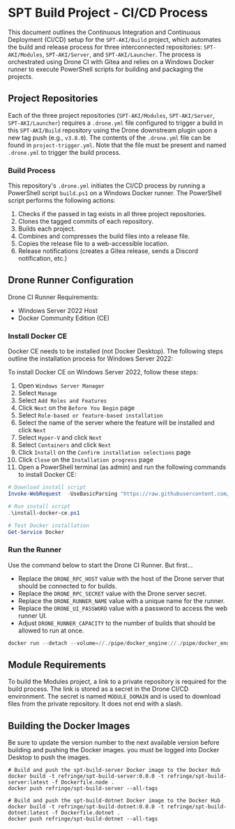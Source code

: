 # SPT Build Project - CI/CD Process

This document outlines the Continuous Integration and Continuous Deployment (CI/CD) setup for the `SPT-AKI/Build` project, which automates the build and release process for three interconnected repositories: `SPT-AKI/Modules`, `SPT-AKI/Server`, and `SPT-AKI/Launcher`. The process is orchestrated using Drone CI with Gitea and relies on a Windows Docker runner to execute PowerShell scripts for building and packaging the projects.

## Project Repositories

Each of the three project repositories (`SPT-AKI/Modules`, `SPT-AKI/Server`, `SPT-AKI/Launcher`) requires a `.drone.yml` file configured to trigger a build in this `SPT-AKI/Build` repository using the Drone downstream plugin upon a new tag push (e.g., `v3.8.0`). The contents of the `.drone.yml` file can be found in `project-trigger.yml`. Note that the file must be present and named `.drone.yml` to trigger the build process.

### Build Process

This repository's `.drone.yml` initiates the CI/CD process by running a PowerShell script `build.ps1` on a Windows Docker runner. The PowerShell script performs the following actions:

1. Checks if the passed in tag exists in all three project repositories.
1. Clones the tagged commits of each repository.
1. Builds each project.
1. Combines and compresses the build files into a release file.
1. Copies the release file to a web-accessible location.
1. Release notifications (creates a Gitea release, sends a Discord notification, etc.)

## Drone Runner Configuration

Drone CI Runner Requirements:
- Windows Server 2022 Host
- Docker Community Edition (CE)

### Install Docker CE

Docker CE needs to be installed (not Docker Desktop). The following steps outline the installation process for Windows Server 2022:

To install Docker CE on Windows Server 2022, follow these steps:

1. Open `Windows Server Manager`
1. Select `Manage`
1. Select `Add Roles and Features`
1. Click `Next` on the `Before You Begin` page
1. Select `Role-based or feature-based installation`
1. Select the name of the server where the feature will be installed and click `Next`
1. Select `Hyper-V` and click `Next`
1. Select `Containers` and click `Next`
1. Click `Install` on the `Confirm installation selections` page
1. Click `Close` on the `Installation progress` page
1. Open a PowerShell terminal (as admin) and run the following commands to install Docker CE:

```powershell
# Download install script
Invoke-WebRequest  -UseBasicParsing "https://raw.githubusercontent.com/microsoft/Windows-Containers/Main/helpful_tools/Install-DockerCE/install-docker-ce.ps1"  -o install-docker-ce.ps1

# Run install script
.\install-docker-ce.ps1

# Test Docker installation
Get-Service Docker
```

### Run the Runner

Use the command below to start the Drone CI Runner. But first...
 - Replace the `DRONE_RPC_HOST` value with the host of the Drone server that should be connected to for builds.
 - Replace the `DRONE_RPC_SECRET` value with the Drone server secret.
 - Replace the `DRONE_RUNNER_NAME` value with a unique name for the runner.
 - Replace the `DRONE_UI_PASSWORD` value with a password to access the web runner UI.
 - Adjust `DRONE_RUNNER_CAPACITY` to the number of builds that should be allowed to run at once.

```powershell
docker run --detach --volume=//./pipe/docker_engine://./pipe/docker_engine --env=DRONE_RPC_PROTO=https --env=DRONE_RPC_HOST=example.com --env=DRONE_RPC_SECRET=secret --env=DRONE_RUNNER_CAPACITY=2 --env=DRONE_RUNNER_NAME=example --env=DRONE_UI_DISABLE=false --env=DRONE_UI_USERNAME=root --env=DRONE_UI_PASSWORD=password --publish=3000:3000 --restart=always --name=runner drone/drone-runner-docker:latest
```

## Module Requirements

To build the Modules project, a link to a private repository is required for the build process. The link is stored as a secret in the Drone CI/CD environment. The secret is named `MODULE_DOMAIN` and is used to download files from the private repository. It does not end with a slash.

## Building the Docker Images

Be sure to update the version number to the next available version before building and pushing the Docker images. you must be logged into Docker Desktop to push the images.

```
# Build and push the spt-build-server Docker image to the Docker Hub
docker build -t refringe/spt-build-server:0.0.0 -t refringe/spt-build-server:latest -f Dockerfile.node .
docker push refringe/spt-build-server --all-tags

# Build and push the spt-build-dotnet Docker image to the Docker Hub
docker build -t refringe/spt-build-dotnet:0.0.0 -t refringe/spt-build-dotnet:latest -f Dockerfile.dotnet .
docker push refringe/spt-build-dotnet --all-tags
```
